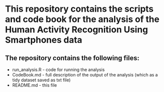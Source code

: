 # This repository contains the scripts and code book for the analysis of the Human Activity Recognition Using Smartphones data

## The repository contains the following files:

+ run_analysis.R - code for running the analysis
+ CodeBook.md - full description of the output of the analysis (which as a tidy dataset saved as txt file)
+ README.md - this file



